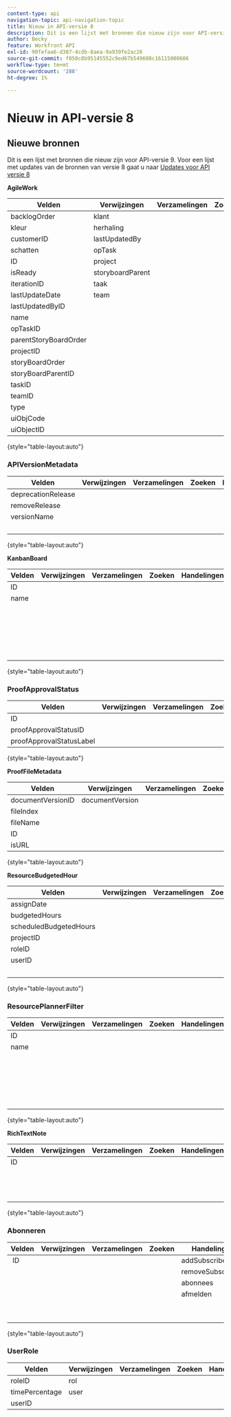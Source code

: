 ```yaml
---
content-type: api
navigation-topic: api-navigation-topic
title: Nieuw in API-versie 8
description: Dit is een lijst met bronnen die nieuw zijn voor API-versie 9. Voor een lijst met updates voor de bronnen van versie 8 gaat u naar Updates voor API versie 8
author: Becky
feature: Workfront API
exl-id: 90fefaa6-d387-4cdb-8aea-9a939fe2ac26
source-git-commit: f050c8b95145552c9ed67b549608c16115000606
workflow-type: tm+mt
source-wordcount: '288'
ht-degree: 1%

---
```


# Nieuw in API-versie 8

## Nieuwe bronnen

Dit is een lijst met bronnen die nieuw zijn voor API-versie 9. Voor een lijst met updates van de bronnen van versie 8 gaat u naar [Updates voor API versie 8](../../wf-api/api/new-api-version-8-updates.md)

**AgileWork**

| Velden | Verwijzingen | Verzamelingen | Zoeken | Handelingen | Zoekopdrachten | Bewerkingen |
|---|---|---|---|---|---|---|
| backlogOrder | klant |   |   | bulkCopy  |   | KOPIËREN |
| kleur | herhaling  |   |   |   |   | TELLEN |
| customerID | lastUpdatedBy |   |   |   |   | DELETE |
| schatten | opTask |   |   |   |   | BEWERKEN |
| ID | project |   |   |   |   | GET  |
| isReady | storyboardParent |   |   |   |   | RAPPORT |
| iterationID | taak |   |   |   |   | ZOEKEN |
| lastUpdateDate | team |   |   |   |   |   |
| lastUpdatedByID |   |   |   |   |   |   |
| name |   |   |   |   |   |   |
| opTaskID |   |   |   |   |   |   |
| parentStoryBoardOrder |   |   |   |   |   |   |
| projectID |   |   |   |   |   |   |
| storyBoardOrder |   |   |   |   |   |   |
| storyBoardParentID |   |   |   |   |   |   |
| taskID  |   |   |   |   |   |   |
| teamID |   |   |   |   |   |   |
| type |   |   |   |   |   |   |
| uiObjCode |   |   |   |   |   |   |
| uiObjectID |   |   |   |   |   |   |

{style=&quot;table-layout:auto&quot;}

### APIVersionMetadata

| Velden | Verwijzingen | Verzamelingen | Zoeken | Handelingen | Zoekopdrachten | Bewerkingen |
|---|---|---|---|---|---|---|
| deprecationRelease |   |   |   |   |   | TELLEN  |
| removeRelease |   |   |   |   |   | GET |
| versionName |   |   |   |   |   | RAPPORT |
|   |   |   |   |   |   | ZOEKEN |

{style=&quot;table-layout:auto&quot;}

**KanbanBoard**

| Velden | Verwijzingen | Verzamelingen | Zoeken | Handelingen | Zoekopdrachten | Bewerkingen |
|---|---|---|---|---|---|---|
| ID |   |   |   |   |   | TOEVOEGEN |
| name |   |   |   |   |   | TELLEN |
|   |   |   |   |   |   | DELETE |
|   |   |   |   |   |   | BEWERKEN |
|   |   |   |   |   |   | GET |
|   |   |   |   |   |   | RAPPORT |
|   |   |   |   |   |   | ZOEKEN |

{style=&quot;table-layout:auto&quot;}

### ProofApprovalStatus

| Velden | Verwijzingen | Verzamelingen | Zoeken | Handelingen | Zoekopdrachten | Bewerkingen |
|---|---|---|---|---|---|---|
| ID |   |   |   |   |   |   |
| proofApprovalStatusID |   |   |   |   |   |   |
| proofApprovalStatusLabel |   |   |   |   |   |   |

{style=&quot;table-layout:auto&quot;}

**ProofFileMetadata**

| Velden | Verwijzingen | Verzamelingen | Zoeken | Handelingen | Zoekopdrachten | Bewerkingen |
|---|---|---|---|---|---|---|
| documentVersionID | documentVersion |   |   |   |   |   |
| fileIndex |   |   |   |   |   |   |
| fileName |   |   |   |   |   |   |
| ID |   |   |   |   |   |   |
| isURL |   |   |   |   |   |   |

{style=&quot;table-layout:auto&quot;}

**ResourceBudgetedHour**

| Velden | Verwijzingen | Verzamelingen | Zoeken | Handelingen | Zoekopdrachten | Bewerkingen |
|---|---|---|---|---|---|---|
| assignDate |   |   |   |   |   | TOEVOEGEN |
| budgetedHours |   |   |   |   |   | TELLEN |
| scheduledBudgetedHours |   |   |   |   |   | DELETE |
| projectID |   |   |   |   |   | BEWERKEN |
| roleID |   |   |   |   |   | GET |
| userID |   |   |   |   |   | RAPPORT |
|   |   |   |   |   |   | ZOEKEN |

{style=&quot;table-layout:auto&quot;}

### ResourcePlannerFilter

| Velden | Verwijzingen | Verzamelingen | Zoeken | Handelingen | Zoekopdrachten | Bewerkingen |
|---|---|---|---|---|---|---|
| ID |   |   |   |   |   | TOEVOEGEN |
| name |   |   |   |   |   | TELLEN |
|   |   |   |   |   |   | DELETE |
|   |   |   |   |   |   | BEWERKEN |
|   |   |   |   |   |   | GET |
|   |   |   |   |   |   | RAPPORT |
|   |   |   |   |   |   | ZOEKEN |

{style=&quot;table-layout:auto&quot;}

**RichTextNote**

| Velden | Verwijzingen | Verzamelingen | Zoeken | Handelingen | Zoekopdrachten | Bewerkingen |
|---|---|---|---|---|---|---|
| ID |   |   |   |   |   | TELLEN |
|   |   |   |   |   |   | GET |
|   |   |   |   |   |   | RAPPORT |
|   |   |   |   |   |   | ZOEKEN |

{style=&quot;table-layout:auto&quot;}

### Abonneren

| Velden | Verwijzingen | Verzamelingen | Zoeken | Handelingen | Zoekopdrachten | Bewerkingen |
|---|---|---|---|---|---|---|
|  ID |   |   |   | addSubscribers | abonnees | TOEVOEGEN |
|   |   |   |   | removeSubscribers |   | TELLEN  |
|   |   |   |   | abonnees |   | DELETE |
|   |   |   |   | afmelden |   | GET |
|   |   |   |   |   |   | RAPPORT |
|   |   |   |   |   |   | ZOEKEN |

{style=&quot;table-layout:auto&quot;}

### UserRole

| Velden | Verwijzingen | Verzamelingen | Zoeken | Handelingen | Zoekopdrachten | Bewerkingen |
|---|---|---|---|---|---|---|
| roleID | rol |   |   |   |   |   |
| timePercentage | user |   |   |   |   |   |
| userID |   |   |   |   |   |   |
